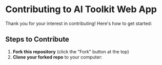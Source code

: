 
# Contributing to AI Toolkit Web App

Thank you for your interest in contributing! Here's how to get started:

## Steps to Contribute

1. **Fork this repository** (click the "Fork" button at the top)
2. **Clone your forked repo** to your computer:
